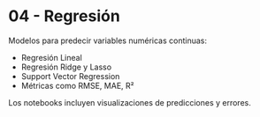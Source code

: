 # 04 - Regresión

Modelos para predecir variables numéricas continuas:

- Regresión Lineal
- Regresión Ridge y Lasso
- Support Vector Regression
- Métricas como RMSE, MAE, R²

Los notebooks incluyen visualizaciones de predicciones y errores.
